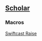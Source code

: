 ## [Scholar](https://na.finalfantasyxiv.com/jobguide/scholar/)  

### Macros

[Swiftcast Raise](../../Common/Swiftcast-Raise.md)